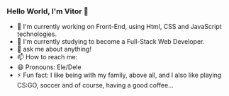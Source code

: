 ### Hello World, I'm Vitor 👋

- 🔭 I'm currently working on Front-End, using Html, CSS and JavaScript technologies. 
- 🌱 I'm currently studying to become a Full-Stack Web Developer.
- 💬 ask me about anything!
- 📫 How to reach me: 
- 😄 Pronouns: Ele/Dele
- ⚡ Fun fact: I like being with my family, above all, and I also like playing CS:GO, soccer and of course, having a good coffee... 

